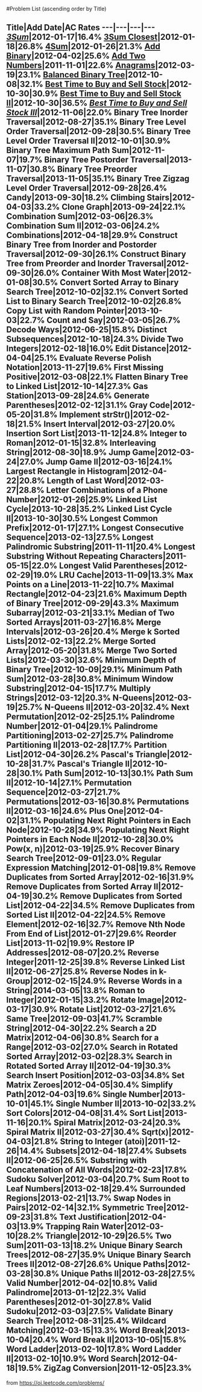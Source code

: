 #Problem List (ascending order by Title)

 
Title|Add Date|AC Rates
---|---|---|---
[***3Sum***](wiz://open_document?guid=455325f8-7905-4ebb-8922-6d16e5f5aa6f&kbguid=&private_kbguid=1cb1d76c-a5e5-4c3a-a0c2-0665158e072b)|2012-01-17|16.4%
[3Sum Closest](wiz://open_document?guid=ef12c7ad-5b7c-4847-ab04-c61af7c4537c&kbguid=&private_kbguid=1cb1d76c-a5e5-4c3a-a0c2-0665158e072b)|2012-01-18|26.8%
[4Sum](wiz://open_document?guid=b7555516-1b11-4a75-a8df-cc07eb11feec&kbguid=&private_kbguid=1cb1d76c-a5e5-4c3a-a0c2-0665158e072b)|2012-01-26|21.3%
[Add Binary](wiz://open_document?guid=53e3616a-8d9f-4288-a0cb-e9ecf21b4ab9&kbguid=&private_kbguid=1cb1d76c-a5e5-4c3a-a0c2-0665158e072b)|2012-04-02|25.6%
[Add Two Numbers](wiz://open_document?guid=1ed2ecec-21eb-4ccc-8e6d-be0dbc0b79b1&kbguid=&private_kbguid=1cb1d76c-a5e5-4c3a-a0c2-0665158e072b)|2011-11-01|22.6%
[Anagrams](wiz://open_document?guid=7a7db26b-c81c-433f-a85b-97a6814d4862&kbguid=&private_kbguid=1cb1d76c-a5e5-4c3a-a0c2-0665158e072b)|2012-03-19|23.1%
[Balanced Binary Tree](wiz://open_document?guid=1cf19d87-6cb6-4e14-9e59-bec07c72347d&kbguid=&private_kbguid=1cb1d76c-a5e5-4c3a-a0c2-0665158e072b)|2012-10-08|32.1%
[Best Time to Buy and Sell Stock](wiz://open_document?guid=c1e0c305-03de-4470-b12c-25931020b8b9&kbguid=&private_kbguid=1cb1d76c-a5e5-4c3a-a0c2-0665158e072b)|2012-10-30|30.9%
[Best Time to Buy and Sell Stock II](wiz://open_document?guid=49495a67-44a4-48a4-b482-aac2bac1eb41&kbguid=&private_kbguid=1cb1d76c-a5e5-4c3a-a0c2-0665158e072b)|2012-10-30|36.5%
[***Best Time to Buy and Sell Stock III***](wiz://open_document?guid=e0df6170-42ad-4de4-b785-d9aad2c38b4b&kbguid=&private_kbguid=1cb1d76c-a5e5-4c3a-a0c2-0665158e072b)|2012-11-06|22.0%
Binary Tree Inorder Traversal|2012-08-27|35.1%
Binary Tree Level Order Traversal|2012-09-28|30.5%
Binary Tree Level Order Traversal II|2012-10-01|30.9%
Binary Tree Maximum Path Sum|2012-11-07|19.7%
Binary Tree Postorder Traversal|2013-11-07|30.8%
Binary Tree Preorder Traversal|2013-11-05|35.1%
Binary Tree Zigzag Level Order Traversal|2012-09-28|26.4%
Candy|2013-09-30|18.2%
Climbing Stairs|2012-04-03|33.2%
Clone Graph|2013-09-24|22.1%
Combination Sum|2012-03-06|26.3%
Combination Sum II|2012-03-06|24.2%
Combinations|2012-04-18|29.9%
Construct Binary Tree from Inorder and Postorder Traversal|2012-09-30|26.1%
Construct Binary Tree from Preorder and Inorder Traversal|2012-09-30|26.0%
Container With Most Water|2012-01-08|30.5%
Convert Sorted Array to Binary Search Tree|2012-10-02|32.1%
Convert Sorted List to Binary Search Tree|2012-10-02|26.8%
Copy List with Random Pointer|2013-10-03|22.7%
Count and Say|2012-03-05|26.7%
Decode Ways|2012-06-25|15.8%
Distinct Subsequences|2012-10-18|24.3%
Divide Two Integers|2012-02-18|16.0%
Edit Distance|2012-04-04|25.1%
Evaluate Reverse Polish Notation|2013-11-27|19.6%
First Missing Positive|2012-03-08|22.1%
Flatten Binary Tree to Linked List|2012-10-14|27.3%
Gas Station|2013-09-28|24.6%
Generate Parentheses|2012-02-12|31.1%
Gray Code|2012-05-20|31.8%
Implement strStr()|2012-02-18|21.5%
Insert Interval|2012-03-27|20.0%
Insertion Sort List|2013-11-12|24.8%
Integer to Roman|2012-01-15|32.8%
Interleaving String|2012-08-30|18.9%
Jump Game|2012-03-24|27.0%
Jump Game II|2012-03-16|24.1%
Largest Rectangle in Histogram|2012-04-22|20.8%
Length of Last Word|2012-03-27|28.8%
Letter Combinations of a Phone Number|2012-01-26|25.9%
Linked List Cycle|2013-10-28|35.2%
Linked List Cycle II|2013-10-30|30.5%
Longest Common Prefix|2012-01-17|27.1%
Longest Consecutive Sequence|2013-02-13|27.5%
Longest Palindromic Substring|2011-11-11|20.4%
Longest Substring Without Repeating Characters|2011-05-15|22.0%
Longest Valid Parentheses|2012-02-29|19.0%
LRU Cache|2013-11-09|13.3%
Max Points on a Line|2013-11-22|10.7%
Maximal Rectangle|2012-04-23|21.6%
Maximum Depth of Binary Tree|2012-09-29|43.3%
Maximum Subarray|2012-03-21|33.1%
Median of Two Sorted Arrays|2011-03-27|16.8%
Merge Intervals|2012-03-26|20.4%
Merge k Sorted Lists|2012-02-13|22.2%
Merge Sorted Array|2012-05-20|31.8%
Merge Two Sorted Lists|2012-03-30|32.6%
Minimum Depth of Binary Tree|2012-10-09|29.1%
Minimum Path Sum|2012-03-28|30.8%
Minimum Window Substring|2012-04-15|17.7%
Multiply Strings|2012-03-12|20.3%
N-Queens|2012-03-19|25.7%
N-Queens II|2012-03-20|32.4%
Next Permutation|2012-02-25|25.1%
Palindrome Number|2012-01-04|29.1%
Palindrome Partitioning|2013-02-27|25.7%
Palindrome Partitioning II|2013-02-28|17.7%
Partition List|2012-04-30|26.2%
Pascal's Triangle|2012-10-28|31.7%
Pascal's Triangle II|2012-10-28|30.1%
Path Sum|2012-10-13|30.1%
Path Sum II|2012-10-14|27.1%
Permutation Sequence|2012-03-27|21.7%
Permutations|2012-03-16|30.8%
Permutations II|2012-03-16|24.6%
Plus One|2012-04-02|31.1%
Populating Next Right Pointers in Each Node|2012-10-28|34.9%
Populating Next Right Pointers in Each Node II|2012-10-28|30.0%
Pow(x, n)|2012-03-19|25.9%
Recover Binary Search Tree|2012-09-01|23.0%
Regular Expression Matching|2012-01-08|19.8%
Remove Duplicates from Sorted Array|2012-02-16|31.9%
Remove Duplicates from Sorted Array II|2012-04-19|30.2%
Remove Duplicates from Sorted List|2012-04-22|34.5%
Remove Duplicates from Sorted List II|2012-04-22|24.5%
Remove Element|2012-02-16|32.7%
Remove Nth Node From End of List|2012-01-27|29.6%
Reorder List|2013-11-02|19.9%
Restore IP Addresses|2012-08-07|20.2%
Reverse Integer|2011-12-25|39.8%
Reverse Linked List II|2012-06-27|25.8%
Reverse Nodes in k-Group|2012-02-15|24.9%
Reverse Words in a String|2014-03-05|13.8%
Roman to Integer|2012-01-15|33.2%
Rotate Image|2012-03-17|30.9%
Rotate List|2012-03-27|21.6%
Same Tree|2012-09-03|41.7%
Scramble String|2012-04-30|22.2%
Search a 2D Matrix|2012-04-06|30.8%
Search for a Range|2012-03-02|27.0%
Search in Rotated Sorted Array|2012-03-02|28.3%
Search in Rotated Sorted Array II|2012-04-19|30.3%
Search Insert Position|2012-03-03|34.8%
Set Matrix Zeroes|2012-04-05|30.4%
Simplify Path|2012-04-03|19.6%
Single Number|2013-10-01|45.1%
Single Number II|2013-10-02|33.2%
Sort Colors|2012-04-08|31.4%
Sort List|2013-11-16|20.1%
Spiral Matrix|2012-03-24|20.3%
Spiral Matrix II|2012-03-27|30.4%
Sqrt(x)|2012-04-03|21.8%
String to Integer (atoi)|2011-12-26|14.4%
Subsets|2012-04-18|27.4%
Subsets II|2012-06-25|26.5%
Substring with Concatenation of All Words|2012-02-23|17.8%
Sudoku Solver|2012-03-04|20.7%
Sum Root to Leaf Numbers|2013-02-18|29.4%
Surrounded Regions|2013-02-21|13.7%
Swap Nodes in Pairs|2012-02-14|32.1%
Symmetric Tree|2012-09-23|31.8%
Text Justification|2012-04-03|13.9%
Trapping Rain Water|2012-03-10|28.2%
Triangle|2012-10-29|26.5%
Two Sum|2011-03-13|18.2%
Unique Binary Search Trees|2012-08-27|35.9%
Unique Binary Search Trees II|2012-08-27|26.6%
Unique Paths|2012-03-28|30.8%
Unique Paths II|2012-03-28|27.5%
Valid Number|2012-04-02|10.8%
Valid Palindrome|2013-01-12|22.3%
Valid Parentheses|2012-01-30|27.8%
Valid Sudoku|2012-03-03|27.5%
Validate Binary Search Tree|2012-08-31|25.4%
Wildcard Matching|2012-03-15|13.3%
Word Break|2013-10-04|20.4%
Word Break II|2013-10-05|15.8%
Word Ladder|2013-02-10|17.8%
Word Ladder II|2013-02-10|10.9%
Word Search|2012-04-18|19.5%
ZigZag Conversion|2011-12-05|23.3%
---
from https://oj.leetcode.com/problems/

